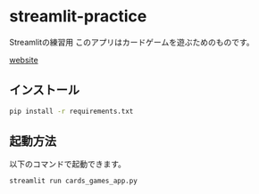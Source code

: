 # streamlit-practice
Streamlitの練習用
このアプリはカードゲームを遊ぶためのものです。

[website](https://kanaichi333-cards-games-app-20250922.streamlit.app/High_and_Low_2)


## インストール

```zsh
pip install -r requirements.txt
```


## 起動方法
以下のコマンドで起動できます。

```zsh
streamlit run cards_games_app.py
```
